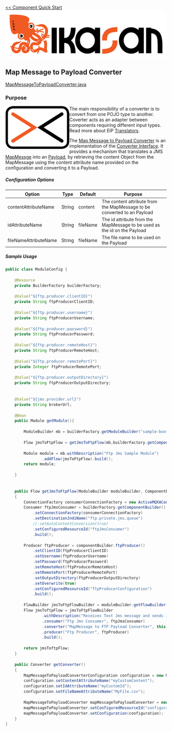 [<< Component Quick Start](../Readme.md)
![IKASAN](../../developer/docs/quickstart-images/Ikasan-title-transparent.png)
## Map Message to Payload Converter
[MapMessageToPayloadConverter.java](src/main/java/org/ikasan/component/converter/filetransfer/MapMessageToPayloadConverter.java)

### Purpose

<img src="../../developer/docs/quickstart-images/message-translator.png" width="200px" align="left">The main responsibility of a converter is to convert from one POJO type to another. Coverter acts as an adapter between components requiring different input types.
Read more about EIP [Translators](http://www.enterpriseintegrationpatterns.com/patterns/messaging/MessageTranslator.html).  

The [Map Message to Payload Converter](./src/main/java/org/ikasan/component/converter/filetransfer/MapMessageToPayloadConverter.java)
is an implementation of the  [Converter Interface](../spec/component/src/main/java/org/ikasan/spec/component/transformation/Converter.java). 
It provides a mechanism that translates a JMS [MapMessge](https://javaee.github.io/javaee-spec/javadocs/javax/jms/MapMessage.html)
into an [Payload](../endpoint/filetransfer/common/src/main/java/org/ikasan/filetransfer/Payload.java), by retrieving the content Object
from the MapMessage using the content attribute name provided on the configuration and converting it to a Payload. 
<br/>


##### Configuration Options
| Option | Type | Default |Purpose |
| --- | --- | --- | --- |
| contentAttributeName | String | content |The content attribute from the MapMessage to be converted to an Payload |
| idAttributeName | String | fileName |The id attribute from the MapMessage to be used as the id on the Payload |
| fileNameAttributeName | String | fileName |The file name to be used on the Payload |


##### Sample Usage
````java
public class ModuleConfig {

    @Resource
    private BuilderFactory builderFactory;

    @Value("${ftp.producer.clientID}")
    private String ftpProducerClientID;

    @Value("${ftp.producer.username}")
    private String ftpProducerUsername;

    @Value("${ftp.producer.password}")
    private String ftpProducerPassword;

    @Value("${ftp.producer.remoteHost}")
    private String ftpProducerRemoteHost;

    @Value("${ftp.producer.remotePort}")
    private Integer ftpProducerRemotePort;

    @Value("${ftp.producer.outputDirectory}")
    private String ftpProducerOutputDirectory;


    @Value("${jms.provider.url}")
    private String brokerUrl;

    @Bean
    public Module getModule(){

        ModuleBuilder mb = builderFactory.getModuleBuilder("sample-boot-ftp-jms");

        Flow jmsToFtpFlow = getJmsToFtpFlow(mb,builderFactory.getComponentBuilder());

        Module module = mb.withDescription("Ftp Jms Sample Module")
                .addFlow(jmsToFtpFlow).build();
        return module;

    }


    public Flow getJmsToFtpFlow(ModuleBuilder moduleBuilder, ComponentBuilder componentBuilder)
    {
        ConnectionFactory consumerConnectionFactory = new ActiveMQXAConnectionFactory(brokerUrl);
        Consumer ftpJmsConsumer = builderFactory.getComponentBuilder().jmsConsumer()
            .setConnectionFactory(consumerConnectionFactory)
            .setDestinationJndiName("ftp.private.jms.queue")
            //.setAutoContentConversion(true)
            .setConfiguredResourceId("ftpJmsConsumer")
            .build();

        Producer ftpProducer = componentBuilder.ftpProducer()
            .setClientID(ftpProducerClientID)
            .setUsername(ftpProducerUsername)
            .setPassword(ftpProducerPassword)
            .setRemoteHost(ftpProducerRemoteHost)
            .setRemotePort(ftpProducerRemotePort)
            .setOutputDirectory(ftpProducerOutputDirectory)
            .setOverwrite(true)
            .setConfiguredResourceId("ftpProducerConfiguration")
            .build();

        FlowBuilder jmsToFtpFlowBuilder = moduleBuilder.getFlowBuilder("Jms To Ftp Flow");
        Flow jmsToftpFlow = jmsToFtpFlowBuilder
                .withDescription("Receives Text Jms message and sends it to FTP as file")
                .consumer("Ftp Jms Consumer", ftpJmsConsumer)
                .converter("MapMessage to FTP Payload Converter", this.getConverter())
                .producer("Ftp Producer", ftpProducer)
                .build();

        return jmsToftpFlow;
    }

    public Converter getConverter()
    {
        MapMessageToPayloadConverterConfiguration configuration = new MapMessageToPayloadConverterConfiguration();
        configuration.setContentAttributeName("myCustomContent");
        configuration.setIdAttributeName("myCustomId");
        configuration.setFileNameAttributeName("MyFile.csv");
        
        MapMessageToPayloadConverter mapMessageToPayloadConverter = new MapMessageToPayloadConverter();
        mapMessageToPayloadConverter.setConfiguredResourceId("configurationId");
        mapMessageToPayloadConverter.setConfiguration(configuration);
    }
}
````
